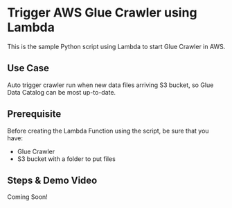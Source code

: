 # Trigger AWS Glue Crawler using Lambda
This is the sample Python script using Lambda to start Glue Crawler in AWS. 
## Use Case
Auto trigger crawler run when new data files arriving S3 bucket, so Glue Data Catalog can be most up-to-date.

## Prerequisite
Before creating the Lambda Function using the script, be sure that you have:
- Glue Crawler
- S3 bucket with a folder to put files

## Steps & Demo Video
Coming Soon!
